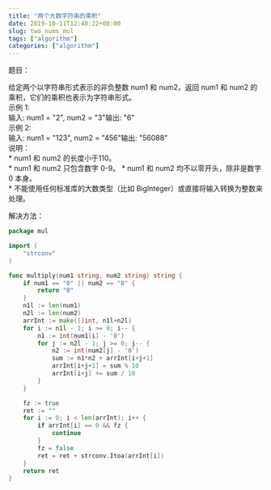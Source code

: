```yaml
---
title: "两个大数字符串的乘积"
date: 2019-10-11T12:40:22+08:00
slug: two_nums_mul
tags: ["algorithm"]
categories: ["algorithm"]
---
```


题目：

给定两个以字符串形式表示的非负整数 num1 和 num2，返回 num1 和 num2 的乘积，它们的乘积也表示为字符串形式。  
示例 1:  
输入: num1 = "2", num2 = "3"输出: "6"  
示例 2:  
输入: num1 = "123", num2 = "456"输出: "56088"  
说明：  
    * num1 和 num2 的长度小于110。  
    * num1 和 num2 只包含数字 0-9。 
    * num1 和 num2 均不以零开头，除非是数字 0 本身。  
    * 不能使用任何标准库的大数类型（比如 BigInteger）或直接将输入转换为整数来处理。  

解决方法：  
```go
package mul

import (
    "strconv"
)

func multiply(num1 string, num2 string) string {
    if num1 == "0" || num2 == "0" {
        return "0"
    }
    n1l := len(num1)
	n2l := len(num2)
	arrInt := make([]int, n1l+n2l)
	for i := n1l - 1; i >= 0; i-- {
		n1 := int(num1[i] - '0')
		for j := n2l - 1; j >= 0; j-- {
			n2 := int(num2[j] - '0')
			sum := n1*n2 + arrInt[i+j+1]
			arrInt[i+j+1] = sum % 10
			arrInt[i+j] += sum / 10
		}
	}

	fz := true
	ret := ""
	for i := 0; i < len(arrInt); i++ {
		if arrInt[i] == 0 && fz {
			continue
		}
		fz = false
		ret = ret + strconv.Itoa(arrInt[i])
	}
	return ret
}
```